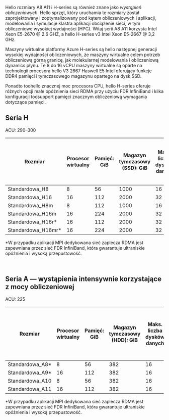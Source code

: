 <!-- A-series - compute-intensive instances, H-series -->

Hello rozmiary A8 A11 i H-series są również znane jako *wystąpień obliczeniowych*. Hello sprzęt, który uruchamia te rozmiary został zaprojektowany i zoptymalizowany pod kątem obliczeniowych i aplikacji, modelowania i symulacje klastra aplikacji obciążenie sieci, w tym obliczeniowe wysokiej wydajności (HPC). Witaj serii A8 A11 korzysta Intel Xeon E5-2670 @ 2.6 GHZ, a hello H-series v3 Intel Xeon E5-2667 @ 3,2 GHz. 

Maszyny wirtualne platformy Azure H-series są hello następnej generacji wysokiej wydajności obliczeniowych, że maszyny wirtualne celem potrzeb obliczeniową górną granicę, jak molekularnej modelowania i obliczeniową dynamics płynu. Te 8 do 16 vCPU maszyny wirtualne są oparte na technologii procesora hello V3 2667 Haswell E5 Intel oferujący funkcje DDR4 pamięci i tymczasowego magazynu opartego na dysk SSD. 

Ponadto toohello znacznej moc procesora CPU, hello H-series oferuje różnych opcji małe opóźnienia sieci RDMA przy użyciu FDR InfiniBand i kilka konfiguracji toosupport pamięci znacznym obliczeniową wymagania dotyczące pamięci.



## <a name="h-series"></a>Seria H

ACU: 290–300

| Rozmiar | Procesor wirtualny | Pamięć: GiB | Magazyn tymczasowy (SSD): GiB | Maks. liczba dysków danych | Maksymalna przepływność dysków: liczba operacji we/wy na sekundę | Maksymalna liczba kart sieciowych |
| --- | --- | --- | --- | --- | --- | --- |
| Standardowa_H8 |8 |56 |1000 |16 |16 x 500 |2  |
| Standardowa_H16 |16 |112 |2000 |32 |32 x 500 |4 |
| Standardowa_H8m |8 |112 |1000 |16 |16 x 500 |2  |
| Standardowa_H16m |16 |224 |2000 |32 |32 x 500 |4  |
| Standardowa_H16r* |16 |112 |2000 |32 |32 x 500 |4  |
| Standardowa_H16mr* |16 |224 |2000 |32 |32 x 500 |4 |

*W przypadku aplikacji MPI dedykowana sieć zaplecza RDMA jest zapewniana przez sieć FDR InfiniBand, która gwarantuje ultraniskie opóźnienia i wysoką przepustowość.

<br>



## <a name="a-series---compute-intensive-instances"></a>Seria A — wystąpienia intensywnie korzystające z mocy obliczeniowej

ACU: 225

| Rozmiar | Procesor wirtualny | Pamięć: GiB | Magazyn tymczasowy (HDD): GiB | Maks. liczba dysków danych | Maksymalna przepływność dysków danych: liczba operacji we/wy na sekundę | Maksymalna liczba kart sieciowych|
| --- | --- | --- | --- | --- | --- | --- |
| Standardowa_A8* |8 |56 |382 |16 |16 x 500 |2 |
| Standardowa_A9* |16 |112 |382 |16 |16 x 500 |4 |
| Standardowa_A10 |8 |56 |382 |16 |16 x 500 |2  |
| Standardowa_A11 |16 |112 |382 |16 |16 x 500 |4 |

*W przypadku aplikacji MPI dedykowana sieć zaplecza RDMA jest zapewniana przez sieć FDR InfiniBand, która gwarantuje ultraniskie opóźnienia i wysoką przepustowość.

<br>



